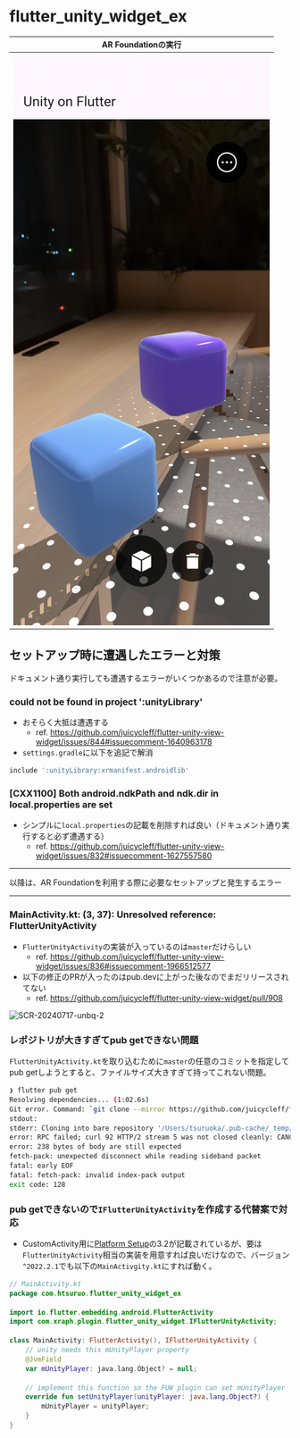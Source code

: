 # flutter_unity_widget_ex

| AR Foundationの実行 |
|--------|
| ![](../../screenshot/flutter_unity_widget.png) |

## セットアップ時に遭遇したエラーと対策

ドキュメント通り実行しても遭遇するエラーがいくつかあるので注意が必要。

### could not be found in project ':unityLibrary'

- おそらく大抵は遭遇する
  - ref. https://github.com/juicycleff/flutter-unity-view-widget/issues/844#issuecomment-1640963178
- `settings.gradle`に以下を追記で解消

```gradle
include ':unityLibrary:xrmanifest.androidlib'
```

### [CXX1100] Both android.ndkPath and ndk.dir in local.properties are set

- シンプルに`local.properties`の記載を削除すれば良い（ドキュメント通り実行すると必ず遭遇する）
  - ref. https://github.com/juicycleff/flutter-unity-view-widget/issues/832#issuecomment-1627557580

---

以降は、AR Foundationを利用する際に必要なセットアップと発生するエラー

---

### MainActivity.kt: (3, 37): Unresolved reference: FlutterUnityActivity

- `FlutterUnityActivity`の実装が入っているのは`master`だけらしい
  - ref. https://github.com/juicycleff/flutter-unity-view-widget/issues/836#issuecomment-1966512577
- 以下の修正のPRが入ったのはpub.devに上がった後なのでまだリリースされてない
  - ref. https://github.com/juicycleff/flutter-unity-view-widget/pull/908

<img width="920" alt="SCR-20240717-unbq-2" src="https://github.com/user-attachments/assets/98d52d80-5279-4733-b925-067e4518f3d6">

### レポジトリが大きすぎてpub getできない問題

`FlutterUnityActivity.kt`を取り込むために`master`の任意のコミットを指定してpub getしようとすると、ファイルサイズ大きすぎて持ってこれない問題。

```bash
❯ flutter pub get
Resolving dependencies... (1:02.6s)
Git error. Command: `git clone --mirror https://github.com/juicycleff/flutter-unity-view-widget /Users/tsuruoka/.pub-cache/_temp/dirQ8Vojt`
stdout:
stderr: Cloning into bare repository '/Users/tsuruoka/.pub-cache/_temp/dirQ8Vojt'...
error: RPC failed; curl 92 HTTP/2 stream 5 was not closed cleanly: CANCEL (err 8)
error: 238 bytes of body are still expected
fetch-pack: unexpected disconnect while reading sideband packet
fatal: early EOF
fatal: fetch-pack: invalid index-pack output
exit code: 128
```

### pub getできないので`IFlutterUnityActivity`を作成する代替案で対応

- CustomActivity用に[Platform Setup](https://github.com/juicycleff/flutter-unity-view-widget?tab=readme-ov-file#platform-specific-setup-after-unity-export)の3.2が記載されているが、要は`FlutterUnityActivity`相当の実装を用意すれば良いだけなので、バージョン`^2022.2.1`でも以下の`MainActivgity.kt`にすれば動く。

```kt
// MainActivity.kt
package com.htsuruo.flutter_unity_widget_ex

import io.flutter.embedding.android.FlutterActivity
import com.xraph.plugin.flutter_unity_widget.IFlutterUnityActivity;

class MainActivity: FlutterActivity(), IFlutterUnityActivity {
    // unity needs this mUnityPlayer property
    @JvmField
    var mUnityPlayer: java.lang.Object? = null;

    // implement this function so the FUW plugin can set mUnityPlayer
    override fun setUnityPlayer(unityPlayer: java.lang.Object?) {
        mUnityPlayer = unityPlayer;
    }
}
```
